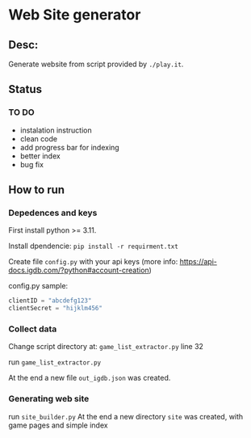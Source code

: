 # Web Site generator
## Desc:
Generate website from script provided by `./play.it`.

## Status
### TO DO
- instalation instruction
- clean code
- add progress bar for indexing
- better index
- bug fix

## How to run
### Depedences and keys

First install python >= 3.11.

Install dpendencie: `pip install -r requirment.txt`

Create file `config.py` with your api keys (more info: https://api-docs.igdb.com/?python#account-creation)

config.py sample:
``` python
clientID = "abcdefg123"
clientSecret = "hijklm456"
```

### Collect data
Change script directory at: `game_list_extractor.py` line 32

run `game_list_extractor.py`

At the end a new file `out_igdb.json` was created.

### Generating web site
run `site_builder.py`
At the end a new directory `site` was created, with game pages and simple index